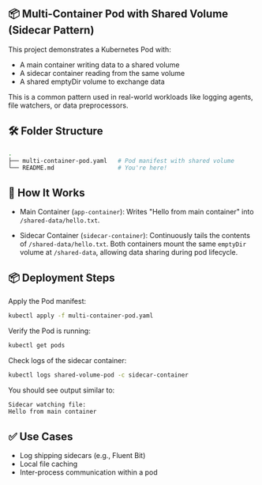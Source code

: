 ## 📦 Multi-Container Pod with Shared Volume (Sidecar Pattern)

This project demonstrates a Kubernetes Pod with:

- A main container writing data to a shared volume
- A sidecar container reading from the same volume
- A shared emptyDir volume to exchange data

This is a common pattern used in real-world workloads like logging agents, file watchers, or data preprocessors.

## 🛠️ Folder Structure

```bash
.
├── multi-container-pod.yaml   # Pod manifest with shared volume
└── README.md                  # You're here!
```

## 🚀 How It Works

- Main Container (`app-container`): Writes "Hello from main container" into `/shared-data/hello.txt`.

- Sidecar Container (`sidecar-container`): Continuously tails the contents of `/shared-data/hello.txt`.
  Both containers mount the same `emptyDir` volume at `/shared-data`, allowing data sharing during pod lifecycle.

## 📦 Deployment Steps

Apply the Pod manifest:

```bash
kubectl apply -f multi-container-pod.yaml
```

Verify the Pod is running:

```bash
kubectl get pods
```

Check logs of the sidecar container:

```bash
kubectl logs shared-volume-pod -c sidecar-container
```

You should see output similar to:

```bash
Sidecar watching file:
Hello from main container
```

## ✅ Use Cases

- Log shipping sidecars (e.g., Fluent Bit)
- Local file caching
- Inter-process communication within a pod
